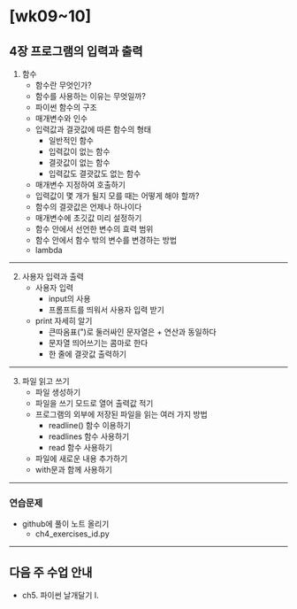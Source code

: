 # [wk09~10]

## 4장 프로그램의 입력과 출력

1. 함수
   - 함수란 무엇인가?
   - 함수를 사용하는 이유는 무엇일까?
   - 파이썬 함수의 구조
   - 매개변수와 인수
   - 입력값과 결괏값에 따른 함수의 형태
     - 일반적인 함수
     - 입력값이 없는 함수
     - 결괏값이 없는 함수
     - 입력값도 결괏값도 없는 함수
   - 매개변수 지정하여 호출하기
   - 입력값이 몇 개가 될지 모를 때는 어떻게 해야 할까?
   - 함수의 결괏값은 언제나 하나이다
   - 매개변수에 초깃값 미리 설정하기
   - 함수 안에서 선언한 변수의 효력 범위
   - 함수 안에서 함수 밖의 변수를 변경하는 방법
   - lambda
---
2. 사용자 입력과 출력
   - 사용자 입력
     - input의 사용
     - 프롬프트를 띄워서 사용자 입력 받기
   - print 자세히 알기
     - 큰따옴표(")로 둘러싸인 문자열은 + 연산과 동일하다
     - 문자열 띄어쓰기는 콤마로 한다
     - 한 줄에 결괏값 출력하기
---
3. 파일 읽고 쓰기
   - 파일 생성하기
   - 파일을 쓰기 모드로 열어 출력값 적기
   - 프로그램의 외부에 저장된 파일을 읽는 여러 가지 방법
     - readline() 함수 이용하기
     - readlines 함수 사용하기
     - read 함수 사용하기
   - 파일에 새로운 내용 추가하기
   - with문과 함께 사용하기
---                     

### 연습문제

- github에 풀이 노트 올리기
  - ch4_exercises_id.py

---

## 다음 주 수업 안내
- ch5. 파이썬 날개달기 I.

